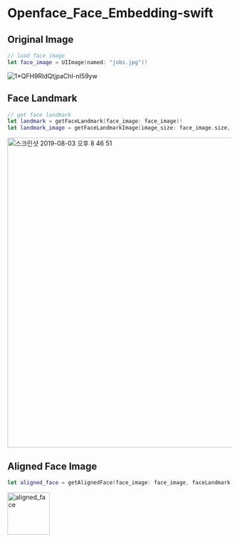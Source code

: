 # Openface_Face_Embedding-swift

## Original Image
```swift
// load face image
let face_image = UIImage(named: "jobs.jpg")!
```
![1*QFH9RIdQtjpaChl-nI59yw](https://user-images.githubusercontent.com/7419790/62411542-7b4ef100-b62f-11e9-89f8-6f033a9e2a52.jpeg)


## Face Landmark
```swift
// get face landmark
let landmark = getFaceLandmark(face_image: face_image)!
let landmark_image = getFaceLandmarkImage(image_size: face_image.size, faceLandmark: landmark)
```
<img width="696" alt="스크린샷 2019-08-03 오후 8 46 51" src="https://user-images.githubusercontent.com/7419790/62411569-ded91e80-b62f-11e9-9ced-d06b5180cc8a.png">


## Aligned Face Image
```swift
let aligned_face = getAlignedFace(face_image: face_image, faceLandmark: landmark)
```
<img width="95" alt="aligned_face" src="https://user-images.githubusercontent.com/7419790/62411594-3d9e9800-b630-11e9-8f9e-e2e0dcd20f62.png">
